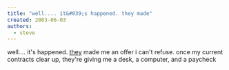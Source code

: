 ```yaml
---
title: "well.... it&#039;s happened. they made"
created: 2003-06-03
authors: 
  - steve
---
```


well.... it's happened. [they](http://monsoonretail.com/) made me an offer i can't refuse. once my current contracts clear up, they're giving me a desk, a computer, and a paycheck
